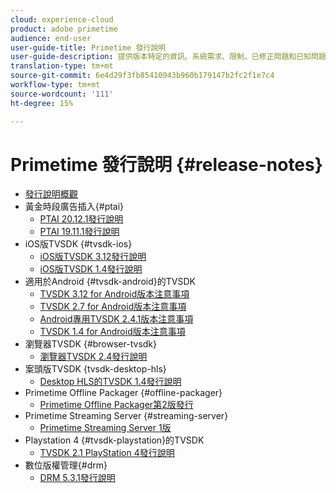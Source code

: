 ```yaml
---
cloud: experience-cloud
product: adobe primetime
audience: end-user
user-guide-title: Primetime 發行說明
user-guide-description: 提供版本特定的資訊、系統需求、限制、已修正問題和已知問題。
translation-type: tm+mt
source-git-commit: 6e4d29f3fb85410943b960b179147b2fc2f1e7c4
workflow-type: tm+mt
source-wordcount: '111'
ht-degree: 15%

---
```



# Primetime 發行說明  {#release-notes}

+ [發行說明概觀](home.md)
+ 黃金時段廣告插入{#ptai}
   + [PTAI 20.12.1發行說明](ptai-20x-release-notes.md)
   + [PTAI 19.11.1發行說明](ptai-19x-release-notes.md)
+ iOS版TVSDK {#tvsdk-ios}
   + [iOS版TVSDK 3.12發行說明](tvsdk-3x-ios.md)
   + [iOS版TVSDK 1.4發行說明](tvsdk-1-4-ios.md)
+ 適用於Android {#tvsdk-android}的TVSDK
   + [TVSDK 3.12 for Android版本注意事項](tvsdk-3x-android.md)
   + [TVSDK 2.7 for Android版本注意事項](tvsdk-27-android.md)
   + [Android專用TVSDK 2.4.1版本注意事項](tvsdk-24-android.md)
   + [TVSDK 1.4 for Android版本注意事項](tvsdk-1-4-android.md)
+ 瀏覽器TVSDK {#browser-tvsdk}
   + [瀏覽器TVSDK 2.4發行說明](tvsdk-24-browser.md)
+ 案頭版TVSDK {tvsdk-desktop-hls}
   + [Desktop HLS的TVSDK 1.4發行說明](tvsdk-1-4-desktop-hls.md)
+ Primetime Offline Packager {#offline-packager}
   + [Primetime Offline Packager第2版發行](offline-packager-2x-release-note.md)
+ Primetime Streaming Server {#streaming-server}
   + [Primetime Streaming Server 1版](primetime-streaming-server-1x.md)
+ Playstation 4 {#tvsdk-playstation}的TVSDK
   + [TVSDK 2.1 PlayStation 4發行說明](tvsdk-21-ps4.md)
+ 數位版權管理{#drm}
   + [DRM 5.3.1發行說明](drm-531-release-notes.md)
